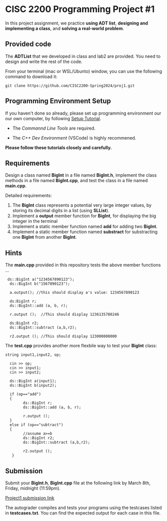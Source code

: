 # CISC 2200 Programming Project #1

In this project assignment, we practice **using ADT list**, **designing and implementing a class**, 
and **solving a real-world problem**.

## Provided code

The **ADTList** that we developed in class and lab2 are provided. You need to design and write the 
rest of the code. 

From your terminal (mac or WSL/Ubunto) window, you can use the following command to download it:
```
git clone https://github.com/CISC2200-Spring2024/proj1.git
```

## Programming Environment Setup
If you haven't done so already, please set up programming environment our our own computer, by following [Setup Tutorial](https://eecs280staff.github.io/tutorials/). 

- The _Commannd Line Tools_ are required. 

- The _C++ Dev Environment_ (VSCode) is highly recommened.

**Please follow these tutorials closely and carefully.**

## Requirements

Design a class named **BigInt** in a file named **BigInt.h**, implement the class methods in a file named **BigInt.cpp**,
and test the class in a file named **main.cpp**. 

Detailed requirements: 

1. The **BigInt** class represents a potential very large integer values, by storing its decimal digits in a list (using **SLList**). 
2. Implement a **output** member function for **BigInt**, for displaying the big integer in the terminal
3. Implement a static member function named **add** for adding two **BigInt**.
4. Implement a static member function named **substract** for substracting one **BigInt** from another **BigInt**.

   
## Hints

The **main.cpp** provided in this repository tests the above member functions ...

```
 ds::BigInt a("1234567890123");
  ds::BigInt b("1567890123");

  a.output(); //this should display a's value: 1234567890123

  ds:BigInt r;
  ds::BigInt::add (a, b, r);

  r.output ();  //This should display 1236135780246

  ds:BigInt r2;
  ds::BigInt::subtract (a,b,r2);

  r2.output (); //This should display 123000000000
```

The **test.cpp** provides another more flexbile way to test your **BigInt** class: 
```
string input1,input2, op;

  cin >> op;
  cin >> input1;
  cin >> input2;

  ds::BigInt a(input1);
  ds::BigInt b(input2);

  if (op=="add")
  {
        ds::BigInt r;
        ds::BigInt::add (a, b, r);

        r.output ();
  }
  else if (op=="subtract")
  {
        //assume a>=b
        ds::BigInt r2;
        ds::BigInt::subtract (a,b,r2);

        r2.output ();
   }
```

## Submission 

Submit your **BigInt.h**, **BigInt.cpp** file at the following link by March 8th, Friday, midnight (11:59pm). 

[Project1 submission link](https://storm.cis.fordham.edu:8443/web/project/1764)

The autograder compiles and tests your programs using the testcases listed in **testcases.txt**. You can find the expected output for each case in this file.

